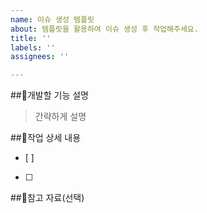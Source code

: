 ```yaml
---
name: 이슈 생성 템플릿
about: 템플릿을 활용하여 이슈 생성 후 작업해주세요.
title: ''
labels: ''
assignees: ''

---
```


##📌개발할 기능 설명

> 간략하게 설명

##📌작업 상세 내용
- [ ] 
- [ ] 

##📌참고 자료(선택)
